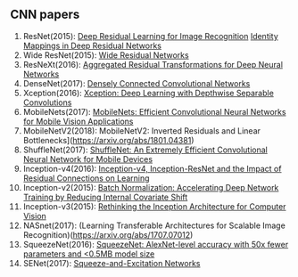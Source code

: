 ## CNN papers

1. ResNet(2015): [Deep Residual Learning for Image Recognition](https://arxiv.org/abs/1512.03385) [Identity Mappings in Deep Residual Networks](https://arxiv.org/abs/1603.05027)
2. Wide ResNet(2015): [Wide Residual Networks](https://arxiv.org/abs/1605.07146)
3. ResNeXt(2016): [Aggregated Residual Transformations for Deep Neural Networks](https://arxiv.org/abs/1611.05431)
4. DenseNet(2017): [Densely Connected Convolutional Networks](https://arxiv.org/abs/1608.06993)
5. Xception(2016): [Xception: Deep Learning with Depthwise Separable Convolutions](https://arxiv.org/abs/1610.02357)
6. MobileNets(2017): [MobileNets: Efficient Convolutional Neural Networks for Mobile Vision Applications](https://arxiv.org/abs/1704.04861)
7. MobileNetV2(2018): MobileNetV2: Inverted Residuals and Linear Bottlenecks](https://arxiv.org/abs/1801.04381)
8. ShuffleNet(2017): [ShuffleNet: An Extremely Efficient Convolutional Neural Network for Mobile Devices](https://arxiv.org/abs/1707.01083)
9. Inception-v4(2016): [Inception-v4, Inception-ResNet and the Impact of Residual Connections on Learning](https://arxiv.org/abs/1602.07261)
10. Inception-v2(2015): [Batch Normalization: Accelerating Deep Network Training by Reducing Internal Covariate Shift](https://arxiv.org/abs/1502.03167)
11. Inception-v3(2015): [Rethinking the Inception Architecture for Computer Vision](https://arxiv.org/abs/1512.00567)
12. NASnet(2017): (Learning Transferable Architectures for Scalable Image Recognition)(https://arxiv.org/abs/1707.07012)
13. SqueezeNet(2016): [SqueezeNet: AlexNet-level accuracy with 50x fewer parameters and <0.5MB model size](https://arxiv.org/abs/1602.07360)
14. SENet(2017): [Squeeze-and-Excitation Networks](https://arxiv.org/abs/1709.01507)


